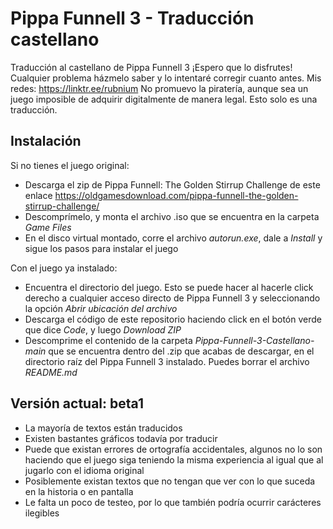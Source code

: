 # Pippa Funnell 3 - Traducción castellano
Traducción al castellano de Pippa Funnell 3
¡Espero que lo disfrutes! Cualquier problema házmelo saber y lo intentaré corregir cuanto antes.
Mis redes: https://linktr.ee/rubnium
No promuevo la piratería, aunque sea un juego imposible de adquirir digitalmente de manera legal. Esto solo es una traducción.

## Instalación
Si no tienes el juego original:
- Descarga el zip de Pippa Funnell: The Golden Stirrup Challenge de este enlace https://oldgamesdownload.com/pippa-funnell-the-golden-stirrup-challenge/
- Descomprímelo, y monta el archivo .iso que se encuentra en la carpeta _Game Files_
- En el disco virtual montado, corre el archivo _autorun.exe_, dale a _Install_ y sigue los pasos para instalar el juego

Con el juego ya instalado:
- Encuentra el directorio del juego. Esto se puede hacer al hacerle click derecho a cualquier acceso directo de Pippa Funnell 3 y seleccionando la opción _Abrir ubicación del archivo_
- Descarga el código de este repositorio haciendo click en el botón verde que dice _Code_, y luego _Download ZIP_
- Descomprime el contenido de la carpeta _Pippa-Funnell-3-Castellano-main_ que se encuentra dentro del .zip que acabas de descargar, en el directorio raíz del Pippa Funnell 3 instalado. Puedes borrar el archivo _README.md_

## Versión actual: beta1
- La mayoría de textos están traducidos
- Existen bastantes gráficos todavía por traducir
- Puede que existan errores de ortografía accidentales, algunos no lo son haciendo que el juego siga teniendo la misma experiencia al igual que al jugarlo con el idioma original
- Posiblemente existan textos que no tengan que ver con lo que suceda en la historia o en pantalla
- Le falta un poco de testeo, por lo que también podría ocurrir carácteres ilegibles
